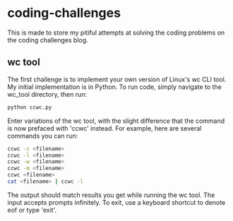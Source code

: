 # coding-challenges
This is made to store my pitiful attempts at solving the coding problems on the coding challenges blog.

## wc tool
The first challenge is to implement your own version of Linux's wc CLI tool.
My initial implementation is in Python.
To run code, simply navigate to the wc_tool directory, then run:
```sh
python ccwc.py
```
Enter variations of the wc tool, with the slight difference that the command is now prefaced with 'ccwc' instead. For example, here are several commands you can run:
```sh
ccwc -c <filename>
ccwc -l <filename>
ccwc -w <filename>
ccwc -m <filename>
ccwc <filename>
cat <filename> | ccwc -l
```
The output should match results you get while running the wc tool. The input accepts prompts infinitely. To exit, use a keyboard shortcut to denote eof or type 'exit'.
